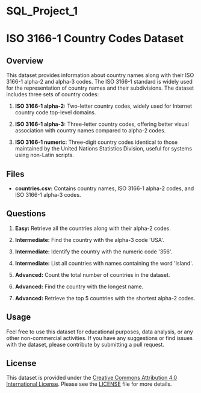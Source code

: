 # SQL_Project_1

# ISO 3166-1 Country Codes Dataset

## Overview

This dataset provides information about country names along with their ISO 3166-1 alpha-2 and alpha-3 codes. The ISO 3166-1 standard is widely used for the representation of country names and their subdivisions. The dataset includes three sets of country codes:

1. **ISO 3166-1 alpha-2:** Two-letter country codes, widely used for Internet country code top-level domains.

2. **ISO 3166-1 alpha-3:** Three-letter country codes, offering better visual association with country names compared to alpha-2 codes.

3. **ISO 3166-1 numeric:** Three-digit country codes identical to those maintained by the United Nations Statistics Division, useful for systems using non-Latin scripts.

## Files

- **countries.csv:** Contains country names, ISO 3166-1 alpha-2 codes, and ISO 3166-1 alpha-3 codes.

## Questions

1. **Easy:** Retrieve all the countries along with their alpha-2 codes.
   
2. **Intermediate:** Find the country with the alpha-3 code 'USA'.

3. **Intermediate:** Identify the country with the numeric code '356'.

4. **Intermediate:** List all countries with names containing the word 'Island'.

5. **Advanced:** Count the total number of countries in the dataset.

6. **Advanced:** Find the country with the longest name.

7. **Advanced:** Retrieve the top 5 countries with the shortest alpha-2 codes.

## Usage

Feel free to use this dataset for educational purposes, data analysis, or any other non-commercial activities. If you have any suggestions or find issues with the dataset, please contribute by submitting a pull request.

## License

This dataset is provided under the [Creative Commons Attribution 4.0 International License](https://creativecommons.org/licenses/by/4.0/). Please see the [LICENSE](LICENSE) file for more details.